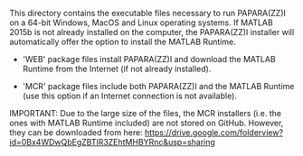 This directory contains the executable files necessary to run PAPARA(ZZ)I on a 64-bit Windows, MacOS and Linux operating systems. If MATLAB 2015b is not already installed on the computer, the PAPARA(ZZ)I installer will automatically offer the option to install the MATLAB Runtime.

- 'WEB' package files install PAPARA(ZZ)I and download the MATLAB Runtime from the Internet (if not already installed).

- 'MCR' package files include both PAPARA(ZZ)I and the MATLAB Runtime (use this option if an Internet connection is not available).


IMPORTANT:
Due to the large size of the files, the MCR installers (i.e. the ones with MATLAB Runtime included) are not stored on GitHub. However, they can be downloaded from here:
https://drive.google.com/folderview?id=0Bx4WDwQbEgZBTlR3ZEhtMHBYRnc&usp=sharing


